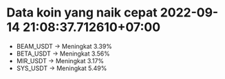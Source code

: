 # Data koin yang naik cepat 2022-09-14 21:08:37.712610+07:00

* BEAM_USDT -> Meningkat 3.39%
* BETA_USDT -> Meningkat 3.56%
* MIR_USDT -> Meningkat 3.17%
* SYS_USDT -> Meningkat 5.49%
